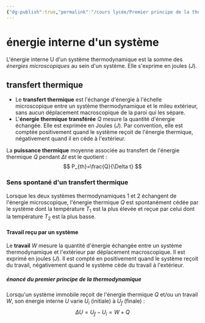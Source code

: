 ```yaml
---
{"dg-publish":true,"permalink":"/cours lycée/Premier principe de la thermodynamique/"}
---
```


# énergie interne d'un système
L'énergie interne U d'un système thermodynamique est la somme des *énergies microscopiques* au sein d'un système. Elle s'exprime en joules ($J$).
## transfert thermique
- Le **transfert thermique** est l'échange d'énergie à l'échelle microscopique entre un système thermodynamique et le mileu extérieur, sans aucun déplacement macroscopique de la paroi qui les sépare.
- L'**énergie thermique transférée** $Q$ mesure la quantité d'énergie échangée. Elle est exprimée en Joules ($J$). Par convention, elle est comptée positivement quand le système reçoit de l'énergie thermique, négativement quand il en cède à l'extérieur.

La **puissance thermique** moyenne associée au transfert de l'énergie thermique $Q$ pendant $\Delta t$ est le quotient : 
$$
P_{th}=\frac{Q}{\Delta t}
$$
### Sens spontané d'un transfert thermique
Lorsque les deux systèmes thermodynamiques 1 et 2 échangent de l'énergie microscopique, l'énergie thermique $Q$ est spontanément cédée par le système dont la température $T_{1}$ est la plus élevée et reçue par celui dont la température $T_{2}$ est la plus basse.
#### Travail reçu par un système
Le **travail** $W$ mesure la quantité d'énergie échangée entre un système thermodynamique et l'extérieur par déplacement macroscopique.
Il est exprimé en joules ($J$).
Il est compté en positivement quand le système reçoit du travail, négativement quand le système cède du travail à l'extérieur.
##### énoncé du premier principe de la thermodynamique
Lorsqu'un système immobile reçoit de l'énergie thermique $Q$ et/ou un travail $W$, son énergie interne $U$ varie $U_{i}$ (initiale) à $U_{f}$ (finale) : 
$$
\Delta U=U_{f}-U_{i}=W+Q
$$